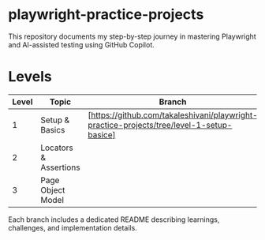# playwright-practice-projects
This repository documents my step-by-step journey in mastering Playwright and AI-assisted testing using GitHub Copilot.

# Levels
| Level | Topic | Branch |
|-------|--------|--------|
| 1 | Setup & Basics | [https://github.com/takaleshivani/playwright-practice-projects/tree/level-1-setup-basice]
| 2 | Locators & Assertions |
| 3 | Page Object Model |

Each branch includes a dedicated README describing learnings, challenges, and implementation details.
